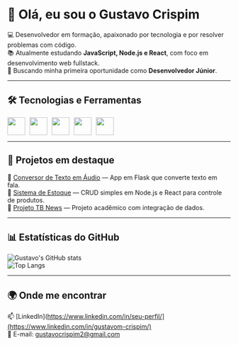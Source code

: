 # 👋 Olá, eu sou o Gustavo Crispim  

💻 Desenvolvedor em formação, apaixonado por tecnologia e por resolver problemas com código.  
📚 Atualmente estudando **JavaScript, Node.js e React**, com foco em desenvolvimento web fullstack.  
🚀 Buscando minha primeira oportunidade como **Desenvolvedor Júnior**.  

---

## 🛠️ Tecnologias e Ferramentas  
<div style="display: flex; gap: 10px;">
  <img src="https://cdn.jsdelivr.net/gh/devicons/devicon/icons/javascript/javascript-original.svg" width="40" height="40"/>
  <img src="https://cdn.jsdelivr.net/gh/devicons/devicon/icons/nodejs/nodejs-original.svg" width="40" height="40"/>
  <img src="https://cdn.jsdelivr.net/gh/devicons/devicon/icons/react/react-original.svg" width="40" height="40"/>
  <img src="https://cdn.jsdelivr.net/gh/devicons/devicon/icons/python/python-original.svg" width="40" height="40"/>
  <img src="https://cdn.jsdelivr.net/gh/devicons/devicon/icons/git/git-original.svg" width="40" height="40"/>
</div>

---

## 📌 Projetos em destaque  
🔹 [Conversor de Texto em Áudio](https://github.com/gustavocrispim-dev/conversor-texto-audio) — App em Flask que converte texto em fala.  
🔹 [Sistema de Estoque](https://github.com/gustavocrispim-dev/sistema-estoque) — CRUD simples em Node.js e React para controle de produtos.  
🔹 [Projeto TB News](https://github.com/gustavocrispim-dev/tb-news) — Projeto acadêmico com integração de dados.  

---

## 📊 Estatísticas do GitHub  
![Gustavo's GitHub stats](https://github-readme-stats.vercel.app/api?username=gustavocrispim-dev&show_icons=true&theme=tokyonight)  
![Top Langs](https://github-readme-stats.vercel.app/api/top-langs/?username=gustavocrispim-dev&layout=compact&theme=tokyonight)  

---

## 🌍 Onde me encontrar  
📫 [LinkedIn](https://www.linkedin.com/in/seu-perfil/](https://www.linkedin.com/in/gustavom-crispim/)  
📧 E-mail: gustavocrispim2@gmail.com 
